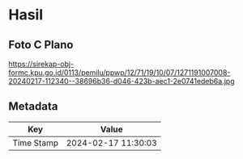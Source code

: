 # Hasil

## Foto C Plano

https://sirekap-obj-formc.kpu.go.id/0113/pemilu/ppwp/12/71/19/10/07/1271191007008-20240217-112340--38696b36-d046-423b-aec1-2e0741edeb6a.jpg


## Metadata

| Key        | Value               |
| ---------- | ------------------- |
| Time Stamp | 2024-02-17 11:30:03 |



